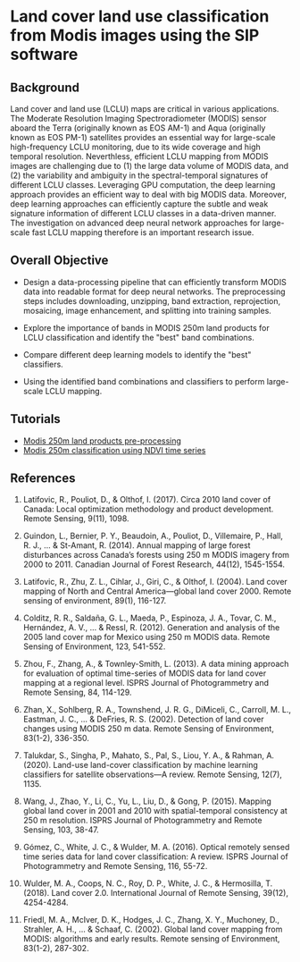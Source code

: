 # Land cover land use classification from Modis images using the SIP software

## Background

Land cover and land use (LCLU) maps are critical in various applications. The Moderate Resolution Imaging Spectroradiometer (MODIS) sensor aboard the Terra (originally known as EOS AM-1) and Aqua (originally known as EOS PM-1) satellites provides an essential way for large-scale high-frequency LCLU monitoring, due to its wide coverage and high temporal resolution. Neverthless, efficient LCLU mapping from MODIS images are challenging due to (1) the large data volume of MODIS data, and (2) the variability and ambiguity in the spectral-temporal signatures of different LCLU classes. Leveraging GPU computation, the deep learning approach provides an efficient way to deal with big MODIS data. Moreover, deep learning approaches can efficiently capture the subtle and weak signature information of different LCLU classes in a data-driven manner. The investigation on advanced deep neural network approaches for large-scale fast LCLU mapping therefore is an important research issue.   

## Overall Objective

  * Design a data-processing pipeline that can efficiently transform MODIS data into readable format for deep neural networks. The preprocessing steps includes downloading, unzipping, band extraction, reprojection, mosaicing, image enhancement, and splitting into training samples. 

  * Explore the importance of bands in MODIS 250m land products for LCLU classification and identify the "best" band combinations. 

  * Compare different deep learning models to identify the "best" classifiers.

  * Using the identified band combinations and classifiers to perform large-scale LCLU mapping.  
 
## Tutorials

* [Modis 250m land products pre-processing](./modis_250m_preprocessing.md)
* [Modis 250m classification using NDVI time series](./modis_250m_cls_ndvi_time_series.md)
<!--* [Modis 250m land products band importance exploration](./modis_250m_band_importance.md)
* [Classifier comparison for LCLU mapping from Modis 250m products](./modis_250m_classifier_comparison.md)
* [Large scale LCLU mapping from Modis 250m products](./modis_250m_large_scale_mapping.md) -->


## References

1. Latifovic, R., Pouliot, D., & Olthof, I. (2017). Circa 2010 land cover of Canada: Local optimization methodology and product development. Remote Sensing, 9(11), 1098.

2. Guindon, L., Bernier, P. Y., Beaudoin, A., Pouliot, D., Villemaire, P., Hall, R. J., ... & St-Amant, R. (2014). Annual mapping of large forest disturbances across Canada’s forests using 250 m MODIS imagery from 2000 to 2011. Canadian Journal of Forest Research, 44(12), 1545-1554.

3. Latifovic, R., Zhu, Z. L., Cihlar, J., Giri, C., & Olthof, I. (2004). Land cover mapping of North and Central America—global land cover 2000. Remote sensing of environment, 89(1), 116-127.

4. Colditz, R. R., Saldaña, G. L., Maeda, P., Espinoza, J. A., Tovar, C. M., Hernández, A. V., ... & Ressl, R. (2012). Generation and analysis of the 2005 land cover map for Mexico using 250 m MODIS data. Remote Sensing of Environment, 123, 541-552.

5. Zhou, F., Zhang, A., & Townley-Smith, L. (2013). A data mining approach for evaluation of optimal time-series of MODIS data for land cover mapping at a regional level. ISPRS Journal of Photogrammetry and Remote Sensing, 84, 114-129.

6. Zhan, X., Sohlberg, R. A., Townshend, J. R. G., DiMiceli, C., Carroll, M. L., Eastman, J. C., ... & DeFries, R. S. (2002). Detection of land cover changes using MODIS 250 m data. Remote Sensing of Environment, 83(1-2), 336-350.

7. Talukdar, S., Singha, P., Mahato, S., Pal, S., Liou, Y. A., & Rahman, A. (2020). Land-use land-cover classification by machine learning classifiers for satellite observations—A review. Remote Sensing, 12(7), 1135.

8. Wang, J., Zhao, Y., Li, C., Yu, L., Liu, D., & Gong, P. (2015). Mapping global land cover in 2001 and 2010 with spatial-temporal consistency at 250 m resolution. ISPRS Journal of Photogrammetry and Remote Sensing, 103, 38-47.

9. Gómez, C., White, J. C., & Wulder, M. A. (2016). Optical remotely sensed time series data for land cover classification: A review. ISPRS Journal of Photogrammetry and Remote Sensing, 116, 55-72.

10. Wulder, M. A., Coops, N. C., Roy, D. P., White, J. C., & Hermosilla, T. (2018). Land cover 2.0. International Journal of Remote Sensing, 39(12), 4254-4284.

11. Friedl, M. A., McIver, D. K., Hodges, J. C., Zhang, X. Y., Muchoney, D., Strahler, A. H., ... & Schaaf, C. (2002). Global land cover mapping from MODIS: algorithms and early results. Remote sensing of Environment, 83(1-2), 287-302. 


